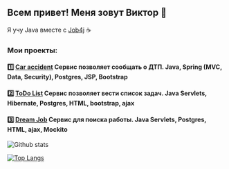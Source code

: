 ## Всем привет! Меня зовут Виктор 👋
Я учу Java вместе с [Job4j](https://job4j.ru/) :coffee:

### Мои проекты:
#### :one: [Car accident](https://github.com/xocer/job4j_car_accident) Сервис позволяет сообщать о ДТП. Java, Spring (MVC, Data, Security), Postgres, JSP, Bootstrap

#### :two: [ToDo List](https://github.com/xocer/job4j_todo) Сервис позволяет вести список задач. Java Servlets, Hibernate, Postgres, HTML, bootstrap, ajax

#### :three: [Dream Job](https://github.com/xocer/job4j_dreamjob) Сервис для поиска работы. Java Servlets, Postgres, HTML, ajax, Mockito

![Github stats](https://github-readme-stats.vercel.app/api?username=xocer&hide=stars,prs,issues,contribs)

[![Top Langs](https://github-readme-stats.vercel.app/api/top-langs/?username=xocer&layout=compact)](https://github.com/xocer/github-readme-stats)
<!--
**xocer/xocer** is a ✨ _special_ ✨ repository because its `README.md` (this file) appears on your GitHub profile.

Here are some ideas to get you started:

- 🔭 I’m currently working on ...
- 🌱 I’m currently learning ...
- 👯 I’m looking to collaborate on ...
- 🤔 I’m looking for help with ...
- 💬 Ask me about ...
- 📫 How to reach me: ...
- 😄 Pronouns: ...
- ⚡ Fun fact: ...
-->
